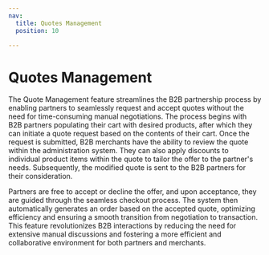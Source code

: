```yaml
---
nav:
  title: Quotes Management
  position: 10

---
```


# Quotes Management

The Quote Management feature streamlines the B2B partnership process by enabling partners to seamlessly request and accept quotes without the need for time-consuming manual negotiations. The process begins with B2B partners populating their cart with desired products, after which they can initiate a quote request based on the contents of their cart. Once the request is submitted, B2B merchants have the ability to review the quote within the administration system. They can also apply discounts to individual product items within the quote to tailor the offer to the partner's needs. Subsequently, the modified quote is sent to the B2B partners for their consideration.

Partners are free to accept or decline the offer, and upon acceptance, they are guided through the seamless checkout process. The system then automatically generates an order based on the accepted quote, optimizing efficiency and ensuring a smooth transition from negotiation to transaction. This feature revolutionizes B2B interactions by reducing the need for extensive manual discussions and fostering a more efficient and collaborative environment for both partners and merchants.